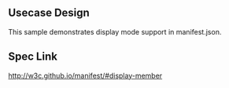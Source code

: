 ## Usecase Design

This sample demonstrates display mode support in manifest.json.

## Spec Link

http://w3c.github.io/manifest/#display-member
